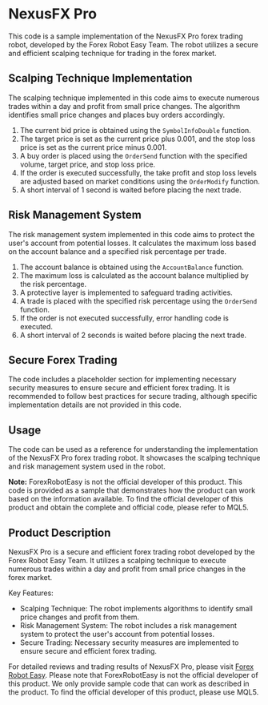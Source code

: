 # NexusFX Pro

This code is a sample implementation of the NexusFX Pro forex trading robot, developed by the Forex Robot Easy Team. The robot utilizes a secure and efficient scalping technique for trading in the forex market. 

## Scalping Technique Implementation

The scalping technique implemented in this code aims to execute numerous trades within a day and profit from small price changes. The algorithm identifies small price changes and places buy orders accordingly. 

1. The current bid price is obtained using the `SymbolInfoDouble` function.
2. The target price is set as the current price plus 0.001, and the stop loss price is set as the current price minus 0.001.
3. A buy order is placed using the `OrderSend` function with the specified volume, target price, and stop loss price.
4. If the order is executed successfully, the take profit and stop loss levels are adjusted based on market conditions using the `OrderModify` function.
5. A short interval of 1 second is waited before placing the next trade.

## Risk Management System

The risk management system implemented in this code aims to protect the user's account from potential losses. It calculates the maximum loss based on the account balance and a specified risk percentage per trade. 

1. The account balance is obtained using the `AccountBalance` function.
2. The maximum loss is calculated as the account balance multiplied by the risk percentage.
3. A protective layer is implemented to safeguard trading activities.
4. A trade is placed with the specified risk percentage using the `OrderSend` function.
5. If the order is not executed successfully, error handling code is executed.
6. A short interval of 2 seconds is waited before placing the next trade.

## Secure Forex Trading

The code includes a placeholder section for implementing necessary security measures to ensure secure and efficient forex trading. It is recommended to follow best practices for secure trading, although specific implementation details are not provided in this code.

## Usage

The code can be used as a reference for understanding the implementation of the NexusFX Pro forex trading robot. It showcases the scalping technique and risk management system used in the robot. 

**Note:** ForexRobotEasy is not the official developer of this product. This code is provided as a sample that demonstrates how the product can work based on the information available. To find the official developer of this product and obtain the complete and official code, please refer to MQL5.

## Product Description

NexusFX Pro is a secure and efficient forex trading robot developed by the Forex Robot Easy Team. It utilizes a scalping technique to execute numerous trades within a day and profit from small price changes in the forex market. 

Key Features:
- Scalping Technique: The robot implements algorithms to identify small price changes and profit from them.
- Risk Management System: The robot includes a risk management system to protect the user's account from potential losses.
- Secure Trading: Necessary security measures are implemented to ensure secure and efficient forex trading.

For detailed reviews and trading results of NexusFX Pro, please visit [Forex Robot Easy](https://forexroboteasy.com/forex-robot-review/nexusfx-pro-review-secure-scalping-based-forex-software/). Please note that ForexRobotEasy is not the official developer of this product. We only provide sample code that can work as described in the product. To find the official developer of this product, please use MQL5.
